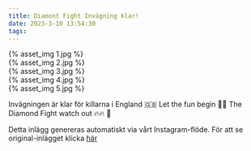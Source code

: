 ```yaml
---
title: Diamont Fight Invägning klar!
date: 2023-3-10 13:54:30
tags:
---
```

<div class="postId" style="display: none;">ID: 17981536543864153</div>



<div
class="postCarouselContainer"
carousel-children="5"
>

<div class="carouselChild">
{% asset_img 1.jpg %}
</div>


<div class="carouselChild">
{% asset_img 2.jpg %}
</div>


<div class="carouselChild">
{% asset_img 3.jpg %}
</div>


<div class="carouselChild">
{% asset_img 4.jpg %}
</div>


<div class="carouselChild">
{% asset_img 5.jpg %}
</div>






</div>


Invägningen är klar för killarna i England 🇬🇧 Let the fun begin 👊🏼 The Diamond Fight watch out 🔥🔥 🦁

<div class="automaticGeneratedPostDescription">
Detta inlägg genereras automatiskt via vårt Instagram-flöde. För att se original-inlägget klicka <a target="_blank" href="https://www.instagram.com/p/Cpm_BnpDVWf/">här</a>
</div>
<br>
